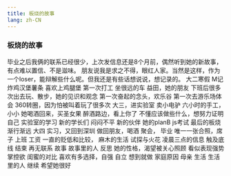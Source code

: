```yaml
---
title: 板烧的故事
lang: zh-CN
---
```


### 板烧的故事
毕业之后我俩的联系已经很少，上次发信息还是8个月前，偶然听到她的新故事，有点难以置信、不是滋味。
朋友说我是求之不得，眼红人家。当然是这样，作为一个loser，能辩解些什么呢。但我还是有些话想说说，想记录的。
  大二寒假 M记 炸鸡汉堡薯条 喜欢上鸡腿堡  第一次打工 坐很远的车 益田，她的朋友 下班后很多次出去玩、散步，她的见识和观念
第一次奋起的念头，欢乐谷 第一次去游乐场体会 360转圈，因为怕被叫着玩了很多次
  大三，进实验室 卖小电驴 六小时的手工，小小 她喝酒回来，买圣女果 醉酒路边，看上你了 不懂应该做些什么，想努力证明自己
   实验室的学习 新的学长们 闷闷不平 新的伙伴 她的planB js考试 最后的板烧 渐行渐远
  大四 实习，又回到深圳 做回朋友，喝酒 聚会， 毕业 唯一一张合照，席子
  上班 工资 一直的贬低和比较， 麻木的生活 试探与火花 凌晨三点的信息 触及底线 结束 再无联系
   故事 故事里的人 反思 她的性格，渴望被关心照顾 看似表现强势 掌控欲 闺蜜的对比 喜欢有多选择，自强 自立 想到就做 家庭原因 母亲 
  生活 生活里的人 继续 希望她很好 